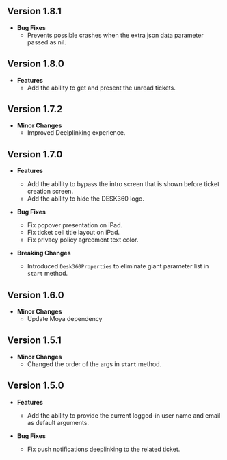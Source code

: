 ## Version 1.8.1

* **Bug Fixes**
  + Prevents possible crashes when the extra json data parameter passed as nil.
  

## Version 1.8.0

* **Features**
  + Add the ability to get and present the unread tickets.
  

## Version 1.7.2

* **Minor Changes**
  + Improved Deelplinking experience. 

## Version 1.7.0

* **Features**
  + Add the ability to bypass the intro screen that is shown before ticket creation screen.
  + Add the ability to hide the DESK360 logo.

* **Bug Fixes**
  + Fix popover presentation on iPad.
  + Fix ticket cell title layout on iPad.
  + Fix privacy policy agreement text color.

* **Breaking Changes**
  + Introduced `Desk360Properties` to eliminate giant parameter list in `start` method.

## Version 1.6.0

* **Minor Changes**
  + Update Moya dependency

## Version 1.5.1

* **Minor Changes**
  + Changed the order of the args in `start` method.

## Version 1.5.0

* **Features**
  + Add the ability to provide the current logged-in user name and email as default arguments.

* **Bug Fixes**
  + Fix push notifications deeplinking to the related ticket.
